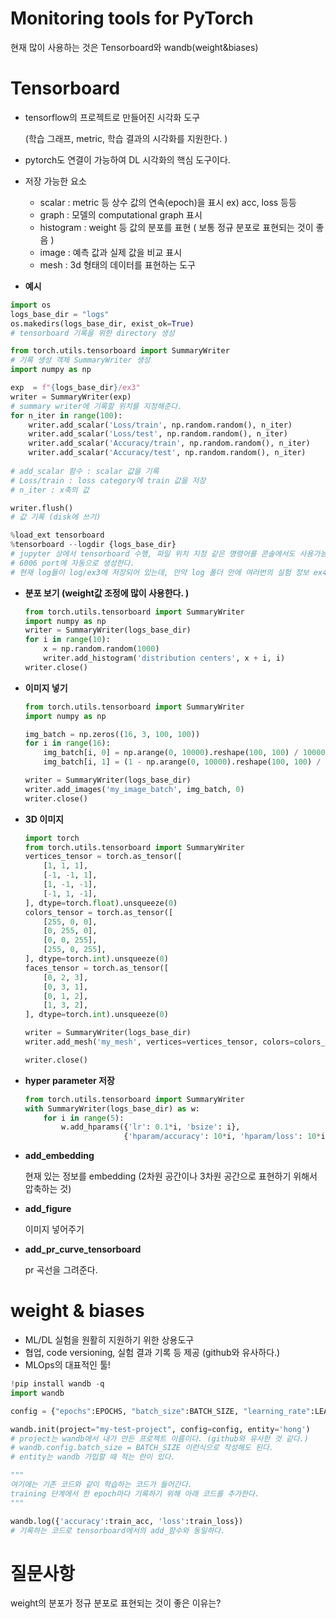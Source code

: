 # Monitoring tools for PyTorch

현재 많이 사용하는 것은 Tensorboard와 wandb(weight&biases)



# Tensorboard

- tensorflow의 프로젝트로 만들어진 시각화 도구

  (학습 그래프, metric, 학습 결과의 시각화를 지원한다. )

- pytorch도 연결이 가능하여 DL 시각화의 핵심 도구이다. 

- 저장 가능한 요소
  - scalar : metric 등 상수 값의 연속(epoch)을 표시 ex) acc, loss 등등
  - graph : 모델의 computational graph 표시
  - histogram : weight 등 값의 분포를 표현 ( 보통 정규 분포로 표현되는 것이 좋음 )
  - image : 예측 값과 실제 값을 비교 표시
  - mesh : 3d 형태의 데이터를 표현하는 도구
  
- **예시**

```python
import os
logs_base_dir = "logs"
os.makedirs(logs_base_dir, exist_ok=True)
# tensorboard 기록을 위한 directory 생성 

from torch.utils.tensorboard import SummaryWriter
# 기록 생성 객체 SummaryWriter 생성
import numpy as np

exp  = f"{logs_base_dir}/ex3"
writer = SummaryWriter(exp)
# summary writer에 기록할 위치를 지정해준다. 
for n_iter in range(100):
    writer.add_scalar('Loss/train', np.random.random(), n_iter)
    writer.add_scalar('Loss/test', np.random.random(), n_iter)
    writer.add_scalar('Accuracy/train', np.random.random(), n_iter)
    writer.add_scalar('Accuracy/test', np.random.random(), n_iter)
    
# add_scalar 함수 : scalar 값을 기록
# Loss/train : loss category에 train 값을 저장
# n_iter : x축의 값

writer.flush()
# 값 기록 (disk에 쓰기)

%load_ext tensorboard
%tensorboard --logdir {logs_base_dir}
# jupyter 상에서 tensorboard 수행, 파일 위치 지정 같은 명령어를 콘솔에서도 사용가능하다. 
# 6006 port에 자동으로 생성한다. 
# 현재 log들이 log/ex3에 저장되어 있는데, 만약 log 폴더 안에 여러번의 실험 정보 ex4,ex5 등등이 있으면 모두 jupyter상에서 볼 수 있다. 
```



- **분포 보기 (weight값 조정에 많이 사용한다. )**

  ```python
  from torch.utils.tensorboard import SummaryWriter
  import numpy as np
  writer = SummaryWriter(logs_base_dir)
  for i in range(10):
      x = np.random.random(1000)
      writer.add_histogram('distribution centers', x + i, i)
  writer.close()
  ```

- **이미지 넣기**

  ```python
  from torch.utils.tensorboard import SummaryWriter
  import numpy as np
  
  img_batch = np.zeros((16, 3, 100, 100))
  for i in range(16):
      img_batch[i, 0] = np.arange(0, 10000).reshape(100, 100) / 10000 / 16 * i
      img_batch[i, 1] = (1 - np.arange(0, 10000).reshape(100, 100) / 10000) / 16 * i
  
  writer = SummaryWriter(logs_base_dir)
  writer.add_images('my_image_batch', img_batch, 0)
  writer.close()
  ```

- **3D 이미지**

  ```python
  import torch
  from torch.utils.tensorboard import SummaryWriter
  vertices_tensor = torch.as_tensor([
      [1, 1, 1],
      [-1, -1, 1],
      [1, -1, -1],
      [-1, 1, -1],
  ], dtype=torch.float).unsqueeze(0)
  colors_tensor = torch.as_tensor([
      [255, 0, 0],
      [0, 255, 0],
      [0, 0, 255],
      [255, 0, 255],
  ], dtype=torch.int).unsqueeze(0)
  faces_tensor = torch.as_tensor([
      [0, 2, 3],
      [0, 3, 1],
      [0, 1, 2],
      [1, 3, 2],
  ], dtype=torch.int).unsqueeze(0)
  
  writer = SummaryWriter(logs_base_dir)
  writer.add_mesh('my_mesh', vertices=vertices_tensor, colors=colors_tensor, faces=faces_tensor)
  
  writer.close()
  ```

- **hyper parameter 저장**

  ```python
  from torch.utils.tensorboard import SummaryWriter
  with SummaryWriter(logs_base_dir) as w:
      for i in range(5):
          w.add_hparams({'lr': 0.1*i, 'bsize': i},
                        {'hparam/accuracy': 10*i, 'hparam/loss': 10*i})
  ```

- **add_embedding**

  현재 있는 정보를 embedding (2차원 공간이나 3차원 공간으로 표현하기 위해서 압축하는 것)

- **add_figure**

  이미지 넣어주기

- **add_pr_curve_tensorboard**

  pr 곡선을 그려준다. 



# weight & biases

- ML/DL 실험을 원활히 지원하기 위한 상용도구
- 협업, code versioning, 실험 결과 기록 등 제공 (github와 유사하다.)
- MLOps의 대표적인 툴!

```python
!pip install wandb -q
import wandb

config = {"epochs":EPOCHS, "batch_size":BATCH_SIZE, "learning_rate":LEARNING_RATE}

wandb.init(project="my-test-project", config=config, entity='hong')
# project는 wandb에서 내가 만든 프로젝트 이름이다. (github와 유사한 것 같다.)
# wandb.config.batch_size = BATCH_SIZE 이런식으로 작성해도 된다. 
# entity는 wandb 가입할 때 적는 란이 있다. 

"""
여기에는 기존 코드와 같이 학습하는 코드가 들어간다.
training 단계에서 한 epoch마다 기록하기 위해 아래 코드를 추가한다. 
"""

wandb.log({'accuracy':train_acc, 'loss':train_loss})
# 기록하는 코드로 tensorboard에서의 add_함수와 동일하다. 
```



# 질문사항

weight의 분포가 정규 분포로 표현되는 것이 좋은 이유는?

